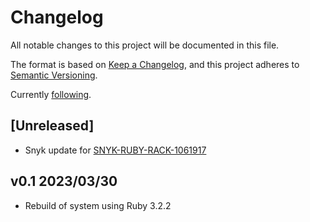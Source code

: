 # Changelog

All notable changes to this project will be documented in this file.

The format is based on [Keep a Changelog](https://keepachangelog.com/en/1.0.0/),
and this project adheres to [Semantic Versioning](https://semver.org/spec/v2.0.0.html).

Currently [following](https://www.simplethread.com/how-to-create-a-new-rails-7-app-with-tailwind/).

## [Unreleased]

- Snyk update for [SNYK-RUBY-RACK-1061917](https://snyk.io/vuln/SNYK-RUBY-RACK-1061917)

## v0.1 2023/03/30

- Rebuild of system using Ruby 3.2.2
